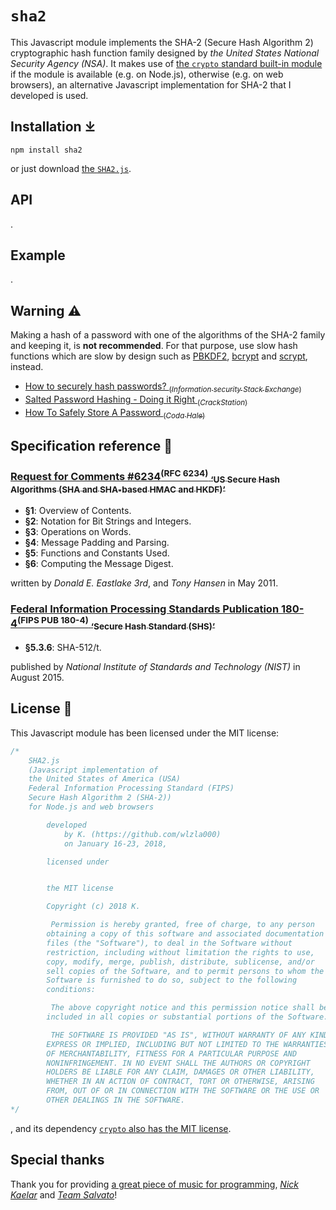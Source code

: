 # `sha2`

This Javascript module implements the SHA-2 (Secure Hash Algorithm 2) cryptographic hash function family designed by _the United States National Security Agency (NSA)_.
It makes use of [the `crypto` standard built-in module](https://github.com/nodejs/node/blob/master/lib/crypto.js) if the module is available (e.g. on Node.js), otherwise (e.g. on web browsers), an alternative Javascript implementation for SHA-2 that I developed is used.


## Installation ⤓

```
npm install sha2
```

or just download [the `SHA2.js`](./SHA2.js).


## API

.


## Example

.


## Warning ⚠️

Making a hash of a password with one of the algorithms of the SHA-2 family and keeping it, is **not recommended**.
For that purpose, use slow hash functions which are slow by design such as [PBKDF2](http://en.wikipedia.org/wiki/PBKDF2), [bcrypt](https://en.wikipedia.org/wiki/bcrypt) and [scrypt](http://www.tarsnap.com/scrypt.html), instead.

- [How to securely hash passwords? <sub>(_Information security Stack Exchange_)</sub>](https://security.stackexchange.com/a/31846/135187)
- [Salted Password Hashing - Doing it Right <sub>(_CrackStation_)</sub>](https://crackstation.net/hashing-security.htm)
- [How To Safely Store A Password <sub>(_Coda Hale_)</sub>](https://codahale.com/how-to-safely-store-a-password/)


## Specification reference 📖

### [Request for Comments #6234<sup>(RFC 6234)</sup> <sub>‘US Secure Hash Algorithms (SHA and SHA-based HMAC and HKDF)’</sub>](https://tools.ietf.org/html/rfc6234)

- **§1**: Overview of Contents.
- **§2**: Notation for Bit Strings and Integers.
- **§3**: Operations on Words.
- **§4**: Message Padding and Parsing.
- **§5**: Functions and Constants Used.
- **§6**: Computing the Message Digest.

written by _Donald E. Eastlake 3rd_, and _Tony Hansen_ in May 2011.

### [Federal Information Processing Standards Publication 180-4<sup>(FIPS PUB 180-4)</sup> <sub>‘Secure Hash Standard (SHS)’</sub>](http://nvlpubs.nist.gov/nistpubs/FIPS/NIST.FIPS.180-4.pdf)

- **§5.3.6**: SHA-512/t.

published by _National Institute of Standards and Technology (NIST)_ in August 2015.


## License 📜

This Javascript module has been licensed under the MIT license:

```javascript
/*
	SHA2.js
	(Javascript implementation of
	the United States of America (USA)
	Federal Information Processing Standard (FIPS)
	Secure Hash Algorithm 2 (SHA-2))
	for Node.js and web browsers

		developed
			by K. (https://github.com/wlzla000)
			on January 16-23, 2018,

		licensed under


		the MIT license

		Copyright (c) 2018 K.

		 Permission is hereby granted, free of charge, to any person
		obtaining a copy of this software and associated documentation
		files (the "Software"), to deal in the Software without
		restriction, including without limitation the rights to use,
		copy, modify, merge, publish, distribute, sublicense, and/or
		sell copies of the Software, and to permit persons to whom the
		Software is furnished to do so, subject to the following
		conditions:

		 The above copyright notice and this permission notice shall be
		included in all copies or substantial portions of the Software.

		 THE SOFTWARE IS PROVIDED "AS IS", WITHOUT WARRANTY OF ANY KIND,
		EXPRESS OR IMPLIED, INCLUDING BUT NOT LIMITED TO THE WARRANTIES
		OF MERCHANTABILITY, FITNESS FOR A PARTICULAR PURPOSE AND
		NONINFRINGEMENT. IN NO EVENT SHALL THE AUTHORS OR COPYRIGHT
		HOLDERS BE LIABLE FOR ANY CLAIM, DAMAGES OR OTHER LIABILITY,
		WHETHER IN AN ACTION OF CONTRACT, TORT OR OTHERWISE, ARISING
		FROM, OUT OF OR IN CONNECTION WITH THE SOFTWARE OR THE USE OR
		OTHER DEALINGS IN THE SOFTWARE.
*/
```

, and its dependency [`crypto` also has the MIT license](https://github.com/nodejs/node/blob/master/lib/crypto.js#L1-L21).


## Special thanks

Thank you for providing [a great piece of music for programming](https://www.youtube.com/watch?v=jJHe4i90Ua0),
[_Nick Kaelar_](https://www.youtube.com/user/varienofficial) and [_Team Salvato_](https://www.youtube.com/channel/UC41-En1dwTQ6SRtDH0oY8bw)!
